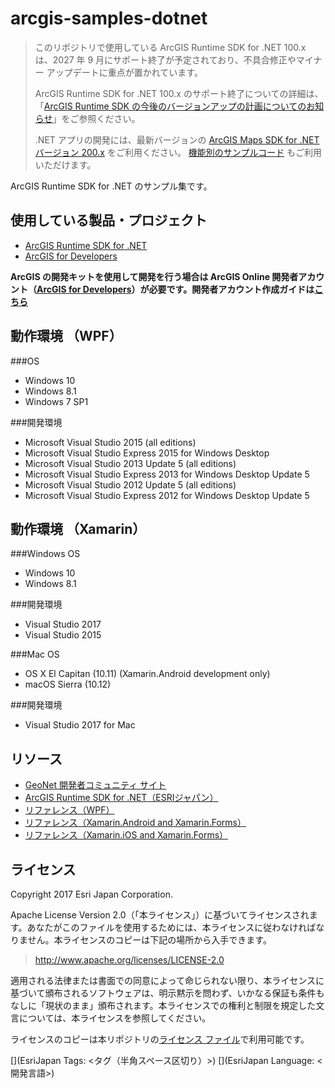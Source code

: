 # arcgis-samples-dotnet

> このリポジトリで使用している ArcGIS Runtime SDK for .NET 100.x は、2027 年 9 月にサポート終了が予定されており、不具合修正やマイナー アップデートに重点が置かれています。 
> 
> ArcGIS Runtime SDK for .NET 100.x のサポート終了についての詳細は、「[ArcGIS Runtime SDK の今後のバージョンアップの計画についてのお知らせ](https://community.esri.com/t5/a/a/ta-p/1174047)」をご参照ください。 
> 
> .NET アプリの開発には、最新バージョンの [ArcGIS Maps SDK for .NET バージョン 200.x](https://www.esrij.com/products/arcgis-maps-sdk-for-dotnet/) をご利用ください。 [機能別のサンプルコード](https://developers.arcgis.com/net/wpf/sample-code/) もご利用いただけます。

ArcGIS Runtime SDK for .NET のサンプル集です。

## 使用している製品・プロジェクト

* [ArcGIS Runtime SDK for .NET](https://developers.arcgis.com/net/)
* [ArcGIS for Developers](https://developers.arcgis.com/en/)

**ArcGIS の開発キットを使用して開発を行う場合は ArcGIS Online 開発者アカウント（[ArcGIS for Developers](https://developers.arcgis.com/en/)）が必要です。開発者アカウント作成ガイドは[こちら](http://www.esrij.com/cgi-bin/wp/wp-content/uploads/documents/signup-esri-developers.pdf)**

## 動作環境 （WPF）
###OS
* Windows 10
* Windows 8.1
* Windows 7 SP1

###開発環境
* Microsoft Visual Studio 2015 (all editions)
* Microsoft Visual Studio Express 2015 for Windows Desktop
* Microsoft Visual Studio 2013 Update 5 (all editions)
* Microsoft Visual Studio Express 2013 for Windows Desktop Update 5
* Microsoft Visual Studio 2012 Update 5 (all editions)
* Microsoft Visual Studio Express 2012 for Windows Desktop Update 5

## 動作環境 （Xamarin）
###Windows OS 
* Windows 10
* Windows 8.1

###開発環境
* Visual Studio 2017
* Visual Studio 2015

###Mac OS 
* OS X El Capitan (10.11) (Xamarin.Android development only)
* macOS Sierra (10.12)

###開発環境
* Visual Studio 2017 for Mac

## リソース

* [GeoNet 開発者コミュニティ サイト](https://geonet.esri.com/groups/devcom-jp)
* [ArcGIS Runtime SDK for .NET（ESRIジャパン）](http://www.esrij.com/products/arcgis-runtime-sdk-for-dotnet/)
* [リファレンス（WPF）](https://developers.arcgis.com/net/latest/wpf/api-reference/)
* [リファレンス（Xamarin.Android and Xamarin.Forms）](https://developers.arcgis.com/net/latest/android/api-reference/)
* [リファレンス（Xamarin.iOS and Xamarin.Forms）](https://developers.arcgis.com/net/latest/ios/api-reference/)

## ライセンス
Copyright 2017 Esri Japan Corporation.

Apache License Version 2.0（「本ライセンス」）に基づいてライセンスされます。あなたがこのファイルを使用するためには、本ライセンスに従わなければなりません。本ライセンスのコピーは下記の場所から入手できます。

> http://www.apache.org/licenses/LICENSE-2.0

適用される法律または書面での同意によって命じられない限り、本ライセンスに基づいて頒布されるソフトウェアは、明示黙示を問わず、いかなる保証も条件もなしに「現状のまま」頒布されます。本ライセンスでの権利と制限を規定した文言については、本ライセンスを参照してください。

ライセンスのコピーは本リポジトリの[ライセンス ファイル](./LICENSE)で利用可能です。

[](EsriJapan Tags: <タグ（半角スペース区切り）>)
[](EsriJapan Language: <開発言語>)
